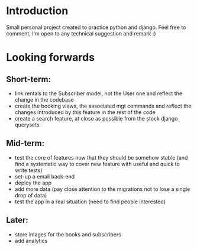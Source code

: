 # Introduction 
Small personal project created to practice python and django.
Feel free to comment, I'm open to any technical suggestion and remark :)


# Looking forwards

## Short-term:
- link rentals to the Subscriber model, not the User one and reflect the change in the codebase
- create the booking views, the associated mgt commands and reflect the changes introduced by this feature in the rest of the code
- create a search feature, at close as possible from the stock django querysets

## Mid-term:
- test the core of features now that they should be somehow stable (and find a systematic way to cover new feature with useful and quick to write tests)
- set-up a email back-end
- deploy the app
- add more data (pay close attention to the migrations not to lose a single drop of data)
- test the app in a real situation (need to find people interested)

## Later:
- store images for the books and subscribers
- add analytics
